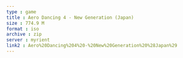```yaml
---
type : game
title : Aero Dancing 4 - New Generation (Japan)
size : 774.9 M
format : iso
archive : zip
server : myrient
link2 : Aero%20Dancing%204%20-%20New%20Generation%20%28Japan%29
---
```

